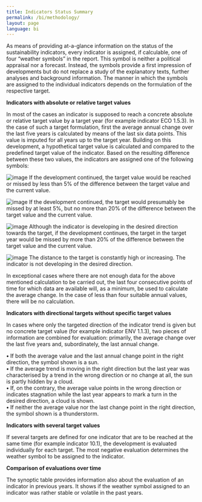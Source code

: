 ```yaml
---
title: Indicators Status Summary
permalink: /bi/methodology/
layout: page
language: bi
---
```


As means of providing at-a-glance information on the status of the sustainability indicators, every indicator is assigned, if calculable, one of four “weather symbols” in the report. This symbol is neither a political appraisal nor a forecast. Instead, the symbols provide a first impression of developments but do not replace a study of the explanatory texts, further analyses and background information. The manner in which the symbols are assigned to the individual indicators depends on the formulation of the respective target.

**Indicators with absolute or relative target values**

In most of the cases an indicator is supposed to reach a concrete absolute or relative target value by a target year (for example indicator ECO 1.5.3). In the case of such a target formulation, first the average annual change over the last five years is calculated by means of the last six data points. This value is imputed for all years up to the target year. Building on this development, a hypothetical target value is calculated and compared to the predefined target value of the indicator. Based on the resulting difference between these two values, the indicators are assigned one of the following symbols:


![image](https://user-images.githubusercontent.com/66281541/126473419-fae79068-b01b-4e8f-bd0f-5012a45f3e8c.png)  If the development continued, the target value would be reached or missed by less than 5% of the difference between the target value and the current value.

![image](https://user-images.githubusercontent.com/66281541/126473539-2afca808-526c-4bd2-bb84-ec6f12281336.png)  If the development continued, the target would presumably be missed by at least 5%, but no more than 20% of the difference between the target value and the current value.

![image](https://user-images.githubusercontent.com/66281541/126473676-404819da-5d23-4217-a349-d076ce950de1.png)  Although the indicator is developing in the desired direction towards the target, if the development continues, the target in the target year would be missed by more than 20% of the difference between the target value and the current value.

![image](https://user-images.githubusercontent.com/66281541/126473833-91001b75-4dd0-4c9f-8b93-ed4518104d74.png)  The distance to the target is constantly high or increasing. The indicator is not developing in the desired direction. 
 
In exceptional cases where there are not enough data for the above mentioned calculation to be carried out, the last four consecutive points of time for which data are available will, as a minimum, be used to calculate the average change. In the case of less than four suitable annual values, there will be no calculation.

**Indicators with directional targets without specific target values**

In cases where only the targeted direction of the indicator trend is given but no concrete target value (for example indicator ENV 1.1.3), two pieces of information are combined for evaluation: primarily, the average change over the last five years and, subordinately, the last annual change.

**•**	If both the average value and the last annual change point in the right direction, the symbol shown is a sun.   <br> 
**•**	If the average trend is moving in the right direction but the last year was characterised by a trend in the wrong direction or no change at all, the sun is partly hidden by a cloud.   <br>
**•**	If, on the contrary, the average value points in the wrong direction or indicates stagnation while the last year appears to mark a turn in the desired direction, a cloud is shown.   <br>
**•**	If neither the average value nor the last change point in the right direction, the symbol shown is a thunderstorm.   <br>

**Indicators with several target values**

If several targets are defined for one indicator that are to be reached at the same time (for example indicator 10.1), the development is evaluated individually for each target. The most negative evaluation determines the weather symbol to be assigned to the indicator.

**Comparison of evaluations over time**

The synoptic table provides information also about the evaluation of an indicator in previous years. It shows if the weather symbol assigned to an indicator was rather stable or volatile in the past years.



